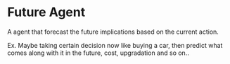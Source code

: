 # Future Agent

A agent that forecast the future implications based on the current action.

Ex. Maybe taking certain decision now like buying a car, then predict what comes along with it in the future, cost, upgradation and so on..

